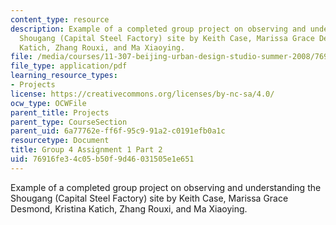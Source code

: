 ```yaml
---
content_type: resource
description: Example of a completed group project on observing and understanding the
  Shougang (Capital Steel Factory) site by Keith Case, Marissa Grace Desmond, Kristina
  Katich, Zhang Rouxi, and Ma Xiaoying.
file: /media/courses/11-307-beijing-urban-design-studio-summer-2008/76916fe34c05b50f9d46031505e1e651_group4_assn1_2.pdf
file_type: application/pdf
learning_resource_types:
- Projects
license: https://creativecommons.org/licenses/by-nc-sa/4.0/
ocw_type: OCWFile
parent_title: Projects
parent_type: CourseSection
parent_uid: 6a77762e-ff6f-95c9-91a2-c0191efb0a1c
resourcetype: Document
title: Group 4 Assignment 1 Part 2
uid: 76916fe3-4c05-b50f-9d46-031505e1e651
---
```

Example of a completed group project on observing and understanding the Shougang (Capital Steel Factory) site by Keith Case, Marissa Grace Desmond, Kristina Katich, Zhang Rouxi, and Ma Xiaoying.